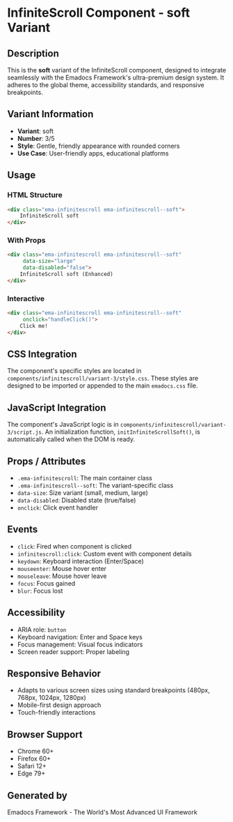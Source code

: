 # InfiniteScroll Component - soft Variant

## Description
This is the **soft** variant of the InfiniteScroll component, designed to integrate seamlessly with the Emadocs Framework's ultra-premium design system. It adheres to the global theme, accessibility standards, and responsive breakpoints.

## Variant Information
- **Variant**: soft
- **Number**: 3/5
- **Style**: Gentle, friendly appearance with rounded corners
- **Use Case**: User-friendly apps, educational platforms

## Usage

### HTML Structure
```html
<div class="ema-infinitescroll ema-infinitescroll--soft">
    InfiniteScroll soft
</div>
```

### With Props
```html
<div class="ema-infinitescroll ema-infinitescroll--soft" 
     data-size="large" 
     data-disabled="false">
    InfiniteScroll soft (Enhanced)
</div>
```

### Interactive
```html
<div class="ema-infinitescroll ema-infinitescroll--soft" 
     onclick="handleClick()">
    Click me!
</div>
```

## CSS Integration
The component's specific styles are located in `components/infinitescroll/variant-3/style.css`. These styles are designed to be imported or appended to the main `emadocs.css` file.

## JavaScript Integration
The component's JavaScript logic is in `components/infinitescroll/variant-3/script.js`. An initialization function, `initInfiniteScrollSoft()`, is automatically called when the DOM is ready.

## Props / Attributes
- `.ema-infinitescroll`: The main container class
- `.ema-infinitescroll--soft`: The variant-specific class
- `data-size`: Size variant (small, medium, large)
- `data-disabled`: Disabled state (true/false)
- `onclick`: Click event handler

## Events
- `click`: Fired when component is clicked
- `infinitescroll:click`: Custom event with component details
- `keydown`: Keyboard interaction (Enter/Space)
- `mouseenter`: Mouse hover enter
- `mouseleave`: Mouse hover leave
- `focus`: Focus gained
- `blur`: Focus lost

## Accessibility
- ARIA role: `button`
- Keyboard navigation: Enter and Space keys
- Focus management: Visual focus indicators
- Screen reader support: Proper labeling

## Responsive Behavior
- Adapts to various screen sizes using standard breakpoints (480px, 768px, 1024px, 1280px)
- Mobile-first design approach
- Touch-friendly interactions

## Browser Support
- Chrome 60+
- Firefox 60+
- Safari 12+
- Edge 79+

## Generated by
Emadocs Framework - The World's Most Advanced UI Framework

